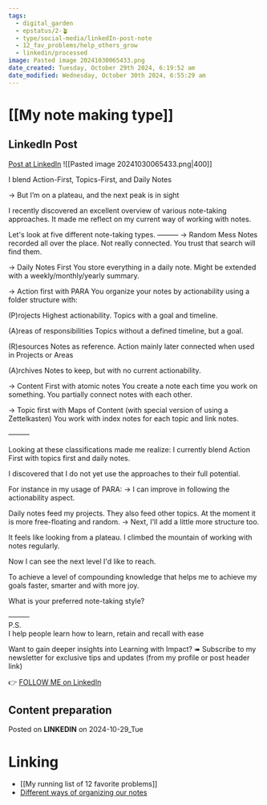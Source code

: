 ```yaml
---
tags:
  - digital_garden
  - epstatus/2-🪴
  - type/social-media/linkedIn-post-note
  - 12_fav_problems/help_others_grow
  - linkedin/processed
image: Pasted image 20241030065433.png
date_created: Tuesday, October 29th 2024, 6:19:52 am
date_modified: Wednesday, October 30th 2024, 6:55:29 am
---
```

# [[My note making type]]
## LinkedIn Post
[Post at LinkedIn](https://www.linkedin.com/posts/sebastiankamilli_i-blend-action-first-topics-first-and-daily-activity-7256922771484557313-zXoe?utm_source=share&utm_medium=member_desktop)
![[Pasted image 20241030065433.png|400]]  

I blend Action-First, Topics-First, and Daily Notes

→ But I’m on a plateau, and the next peak is in sight

I recently discovered an excellent overview of various note-taking approaches. It made me reflect on my current way of working with notes. 

Let's look at five different note-taking types.
———
→ Random Mess
Notes recorded all over the place. 
Not really connected. 
You trust that search will find them. 

→ Daily Notes First
You store everything in a daily note. 
Might be extended with a weekly/monthly/yearly summary.

→ Action first with PARA
You organize your notes by actionability using a folder structure with:

(P)rojects
Highest actionability. Topics with a goal and timeline. 

(A)reas of responsibilities
Topics without a defined timeline, but a goal.

(R)esources
Notes as reference. Action mainly later connected when used in Projects or Areas

(A)rchives 
Notes to keep, but with no current actionability.

→ Content First with atomic notes
You create a note each time you work on something. 
You partially connect notes with each other.

→ Topic first with Maps of Content
(with special version of using a Zettelkasten)
You work with index notes for each topic and link notes.

———

Looking at these classifications made me realize:
I currently blend Action First with topics first and daily notes.

I discovered that I do not yet use the approaches to their full potential. 

For instance in my usage of PARA:
→ I can improve in following the actionability aspect.

Daily notes feed my projects. They also feed other topics. 
At the moment it is more free-floating and random. 
→ Next, I'll add a little more structure too.

It feels like looking from a plateau. 
I climbed the mountain of working with notes regularly. 

Now I can see the next level I'd like to reach. 

To achieve a level of compounding knowledge that helps me to achieve my goals faster, smarter and with more joy. 

What is your preferred note-taking style?

———  
P.S.  
I help people learn how to learn, retain and recall with ease

Want to gain deeper insights into Learning with Impact?
➠ Subscribe to my newsletter for exclusive tips and updates
(from my profile or post header link)

👉 [FOLLOW ME on LinkedIn](https://www.linkedin.com/comm/mynetwork/discovery-see-all?usecase=PEOPLE_FOLLOWS&followMember=sebastiankamilli)

## Content preparation

Posted on **LINKEDIN** on 2024-10-29_Tue
# Linking
+ [[My running list of 12 favorite problems]]
+ [Different ways of organizing our notes](https://www.youtube.com/watch?v=AtdAAD47aQY)